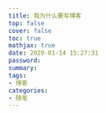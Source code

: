 ```yaml
---
title: 我为什么要写博客
top: false
cover: false
toc: true
mathjax: true
date: 2020-01-14 15:27:31
password:
summary:
tags:
- 博客
categories:
- 随笔
---
```


